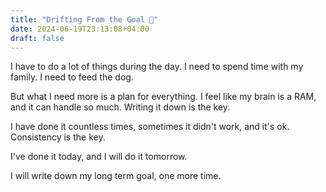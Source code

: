 ```yaml
---
title: "Drifting From the Goal 🎯"
date: 2024-06-19T23:13:08+04:00
draft: false
---
```


I have to do a lot of things during the day. I need to spend time with my family. I need to feed the dog.

But what I need more is a plan for everything. I feel like my brain is a RAM, and it can handle so much. Writing it down is the key.

I have done it countless times, sometimes it didn't work, and it's ok. Consistency is the key.

I've done it today, and I will do it tomorrow. 

I will write down my long term goal, one more time.